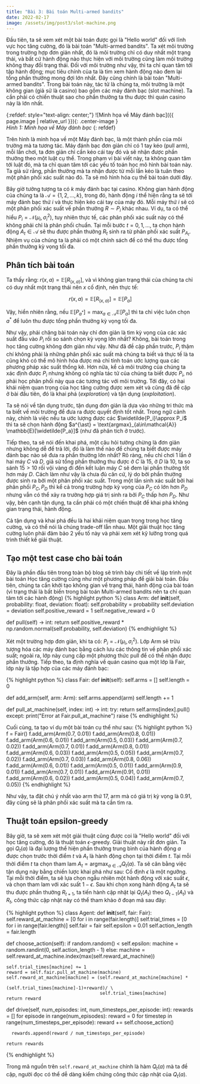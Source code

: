 ```yaml
---
title: "Bài 3: Bài toán Multi-armed bandits"
date: 2022-02-17
image: /assets/img/post3/slot-machine.png
---
```


Đầu tiên, ta sẽ xem xét một bài toán được gọi là "Hello world" đối với lĩnh vực học tăng cường, đó là bài toán "Multi-armed bandits". Ta xét môi trường trong trường hợp đơn giản nhất, đó là môi trường chỉ có duy nhất một trạng thái, và bất cứ hành động nào thực hiện với môi trường cũng làm môi trường không thay đổi trạng thái. Đối với môi trường như vậy, thì ta chỉ quan tâm tới tập hành động; mục tiêu chính của ta là tìm xem hành động nào đem lại tổng phần thưởng mong đợi lớn nhất. Đây cũng chính là bài toán "Multi-armed bandits". Trong bài toán này, tác tử là chúng ta, môi trường là một không gian (giả sử là casino) bao gồm các máy đánh bạc (slot machine). Ta cần phải có chiến thuật sao cho phần thưởng ta thu được thì quán casino này là lớn nhất.

{:refdef: style="text-align: center;"}
  ![Minh họa về Máy đánh bạc]({{ page.image | relative_url }}){: .center-image }  
  *Hình 1: Minh họa về Máy đánh bạc* 
{: refdef}

Trên hình là minh họa về một Máy đánh bạc, là một thành phần của môi trường mà ta tương tác. Máy đánh bạc đơn giản chỉ có 1 tay kéo (pull arm), mỗi lần chơi, ta đơn giản chỉ cần kéo cái tay đó và sẽ nhận được phần thưởng theo một luật cụ thể. Trong phạm vi bài viết này, ta không quan tâm tới luật đó, mà ta chỉ quan tâm tới các yếu tố toán học mô hình bài toán này. Ta giả sử rằng, phần thưởng mà ta nhận được từ mỗi lần kéo là tuân theo một phân phối xác suất nào đó. Ta sẽ mô hình hóa cụ thể bài toán dưới đây.

Bây giờ tưởng tượng ta có $k$ máy đánh bạc tại casino. Không gian hành động của chúng ta là $\mathcal{A} = \{ 1,2,\dots, k\}$, trong đó, hành động $i$ thể hiện rằng ta sẽ tới máy đánh bạc thứ $i$ và thực hiện kéo cái tay của máy đó. Mỗi máy thứ $i$ sẽ có một phân phối xác suất về phần thưởng $R{\sim}P_i$ khác nhau. Ví dụ, ta có thể hiểu $P_i = \mathcal{N}(\mu_i,\,\sigma_i^{2})$, tuy nhiên thực tế, các phân phối xác suất này có thể không phải chỉ là phân phối chuẩn. Tại mỗi bước $t=0,1,\dots$, ta chọn hành động $A_t\in\mathcal{A}$ sẽ thu được phần thưởng $R_t$ sinh ra từ phân phối xác suất $P_{A_t}$. Nhiệm vụ của chúng ta là phải có một chính sách để có thể thu được tổng phần thưởng kỳ vọng tối đa.

## Phân tích bài toán
Ta thấy rằng: $r(x, a) = \mathbb{E}[R_{(x, a)}]$, và vì không gian trạng thái của chúng ta chỉ có duy nhất một trạng thái nên $x$ cố định, nên thực tế:

$$r(x, a) = \mathbb{E}[R_{(x, a)}] = \mathbb{E}[P_a]$$

Vậy, hiển nhiên rằng, nếu $\mathbb{E}[P_{a^{\ast}}] = \max_{a\in\mathcal{A}}\mathbb{E}[P_a]$ thì ta chỉ việc luôn chọn $a^{\ast}$ để luôn thu được tổng phần thưởng kỳ vọng tối đa. 

Như vậy, phải chăng bài toán này chỉ đơn giản là tìm kỳ vọng của các xác suất đầu vào $P_i$ rồi so sánh chọn kỳ vọng lớn nhất? Không, bài toán trong học tăng cường không đơn giản như vậy. Như đã đề cập phần trước, $P_i$ thậm chí không phải là những phân phối xác suất mà chúng ta biết và thực tế là ta cũng khó có thể mô hình hóa được mà chỉ tính toán ước lượng qua các phương pháp xác suất thống kê. Hơn nữa, kể cả môi trường của chúng ta xác định được $P_i$ nhưng không có nghĩa tác tử của chúng ta biết được $P_i$, nó phải học phân phối này qua các tương tác với môi trường. Tới đây, có hai khái niệm quan trọng của học tăng cường được xem xét và cũng đã đề cập ở bài đầu tiên, đó là khai phá (*exploration*) và tận dụng (*exploitation*).

Ta sẽ nói về tận dụng trước, tận dụng đơn giản là dựa vào những tri thức mà ta biết về môi trường để đưa ra được quyết định tốt nhất. Trong ngữ cảnh này, chính là việc nếu ta ước lượng được các $\widetilde{P_i}\approx P_i$ thì ta sẽ chọn hành động $a^{\ast} = \text{argmax}_{a\in\mathcal{A}} \mathbb{E}[\widetilde{P_a}]$ (như đã phân tích ở trước).

Tiếp theo, ta sẽ nói đến khai phá, một câu hỏi tưởng chừng là đơn giản nhưng không dễ để trả lời, đó là làm thế nào để chúng ta biết được máy đánh bạc nào sẽ đưa ra phần thưởng lớn nhất? Rõ ràng, nếu chỉ chơi 1 lần ở hai máy $C$ và $D$, giả sử tổng phần thưởng thu được ở $C$ là $15$, ở $D$ là $10$, ta so sánh $15>10$ rồi vội vàng đi đến kết luận máy $C$ sẽ đem lại phần thưởng tốt hơn máy $D$. Cách làm như vậy là chưa đủ căn cứ, lý do bởi phần thưởng được sinh ra bởi một phân phối xác suất. Trong một lần sinh xác suất bởi hai phân phối $P_C, P_D$ thì kể cả trong trường hợp kỳ vọng của $P_C$ có lớn hơn $P_D$ nhưng vẫn có thể xảy ra trường hợp giá trị sinh ra bởi $P_C$ thấp hơn $P_D$. Như vậy, bên cạnh tận dụng, ta cần phải có một chiến thuật để khai phá không gian trạng thái, hành động.

Cả tận dụng và khai phá đều là hai khái niệm quan trọng trong học tăng cường, và có thể nói là chúng trade-off lẫn nhau. Một giải thuật học tăng cường luôn phải đảm bảo 2 yếu tố này và phải xem xét kỹ lưỡng trong quá trình thiết kế giải thuật.

## Tạo một test case cho bài toán
Đây là phần đầu tiên trong toàn bộ blog sẽ trình bày chi tiết về lập trình một bài toán Học tăng cường cũng như một phương pháp để giải bài toán. Đầu tiên, chúng ta cần khởi tạo không gian về trạng thái, hành động của bài toán (vì trạng thái là bất biến trong bài toán Multi-armed bandits nên ta chỉ quan tâm tới các hành động)
{% highlight python %}
class Arm:
  def __init__(self, probability: float, deviation: float):
    self.probability = probability
    self.deviation = deviation
    self.positive_reward = 1
    self.negative_reward = 0
  
  def pull(self) -> int:
    return self.positive_reward * np.random.normal(self.probability, self.deviation)
{% endhighlight %}

Xét một trường hợp đơn giản, khi ta có: $P_i=\mathcal{N}(\mu_i,\,\sigma_i^{2})$. Lớp Arm sẽ trừu tượng hóa các máy đánh bạc bằng cách lưu các thông tin về phân phối xác suất; ngoài ra, lớp này cung cấp một phương thức pull để có thể nhận được phần thưởng. Tiếp theo, ta định nghĩa về quán casino qua một lớp là Fair, lớp này là tập hợp của các máy đánh bạc:

{% highlight python %}
class Fair:
  def __init__(self):
    self.arms = []
    self.length = 0
  
  def add_arm(self, arm: Arm):
    self.arms.append(arm)
    self.length += 1
  
  def pull_at_machine(self, index: int) -> int:
    try:
      return self.arms[index].pull()
    except:
      print("Error at Fair.pull_at_machine")
      raise
{% endhighlight %}

Cuối cùng, ta tạo ví dụ một bài toán cụ thể như sau:
{% highlight python %}
f = Fair()
f.add_arm(Arm(0.7, 0.01))
f.add_arm(Arm(0.8, 0.01))
f.add_arm(Arm(0.6, 0.01))
f.add_arm(Arm(0.5, 0.03))
f.add_arm(Arm(0.7, 0.02))
f.add_arm(Arm(0.7, 0.01))
f.add_arm(Arm(0.8, 0.01))
f.add_arm(Arm(0.6, 0.03))
f.add_arm(Arm(0.5, 0.05))
f.add_arm(Arm(0.7, 0.02))
f.add_arm(Arm(0.7, 0.03))
f.add_arm(Arm(0.8, 0.06))
f.add_arm(Arm(0.6, 0.01))
f.add_arm(Arm(0.5, 0.01))
f.add_arm(Arm(0.9, 0.01))
f.add_arm(Arm(0.7, 0.01))
f.add_arm(Arm(0.91, 0.01))
f.add_arm(Arm(0.6, 0.02))
f.add_arm(Arm(0.5, 0.04))
f.add_arm(Arm(0.7, 0.05))
{% endhighlight %}

Như vậy, ta đặt chú ý nhất vào arm thứ 17, arm mà có giá trị kỳ vọng là 0.91, đây cũng sẽ là phân phối xác suất mà ta cần tìm ra.

## Thuật toán epsilon-greedy
Bây giờ, ta sẽ xem xét một giải thuật cũng được coi là "Hello world" đối với học tăng cường, đó là thuật toán $\epsilon$-greedy. Giải thuật này rất đơn giản. Ta gọi $Q_t(a)$ là đại lượng thể hiện phần thưởng trung bình của hành động $a$ được chọn trước thời điểm $t$ và $A_t$ là hành động chọn tại thời điểm $t$. Tại mỗi thời điểm $t$ ta chọn tham lam $A_t = \text{argmax}_{a\in\mathcal{A}} Q_t(a)$. Ta sẽ cân bằng việc tận dụng này bằng chiến lược khai phá như sau: Cố định $\epsilon$ là một ngưỡng. Tại mỗi thời điểm, ta sẽ lựa chọn ngẫu nhiên một hành động với xác suất $\epsilon$, và chọn tham lam với xác suất $1-\epsilon$. Sau khi chọn xong hành động $A_t$ ta sẽ thu được phần thưởng $R_{t+1}$, ta tiến hành cập nhật lại $Q_t(A_t)$ theo $Q_{t-1}(A_t)$ và $R_t$, công thức cập nhật này có thể tham khảo ở đoạn mã sau đây:

{% highlight python %}
class Agent:
  def __init__(self, fair: Fair):
    self.reward_at_machine = [0 for i in range(fair.length)]
    self.trial_times = [0 for i in range(fair.length)]
    self.fair = fair
    self.epsilon = 0.01
    self.action_length = fair.length
  
  def choose_action(self):
    if random.random() < self.epsilon:
      machine = random.randint(0, self.action_length - 1)
    else:
      machine = self.reward_at_machine.index(max(self.reward_at_machine))

    self.trial_times[machine] += 1
    reward = self.fair.pull_at_machine(machine)
    self.reward_at_machine[machine] = (self.reward_at_machine[machine] * 
                                       (self.trial_times[machine]-1)+reward)/ \
                                       self.trial_times[machine]
    return reward

  def drive(self, num_episodes: int, num_timesteps_per_episode: int):
    rewards = []
    for episode in range(num_episodes):
      reward = 0
      for timestep in range(num_timesteps_per_episode):
        reward += self.choose_action()
      
      rewards.append(reward / num_timesteps_per_episode)
    
    return rewards
{% endhighlight %}

Trong mã nguồn trên $\texttt{self.reward_at_machine}$ chính là hàm $Q_t(a)$ mà ta đề cập, người đọc có thể dễ dàng kiểm chứng công thức cập nhật của $Q_t(a)$.
 
<script type="text/x-mathjax-config">
    MathJax.Hub.Config({
      tex2jax: {
        skipTags: ['script', 'noscript', 'style', 'textarea', 'pre'],
        inlineMath: [['$','$']]
      }
    });
  </script>
<script src="https://cdn.mathjax.org/mathjax/latest/MathJax.js?config=TeX-AMS-MML_HTMLorMML" type="text/javascript"></script>

